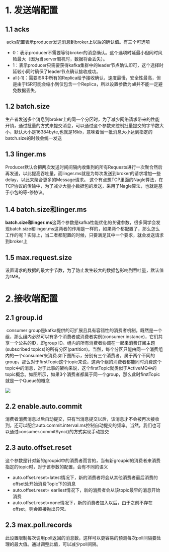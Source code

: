 



# 1. 发送端配置

## 1.1 acks

​		acks配置表示producer发送消息到broker上以后的确认值。有三个可选项

- 0：表示producer不需要等待broker的消息确认。这个选项时延最小但同时风险最大（因为当server宕机时，数据将会丢失）。
- 1：表示producer只需要获得kafka集群中的leader节点确认即可，这个选择时延较小同时确保了leader节点确认接收成功。
-  all(-1)：需要ISR中所有的Replica给予接收确认，速度最慢，安全性最高，但是由于ISR可能会缩小到仅包含一个Replica，所以设置参数为all并不能一定避免数据丢失，

## 1.2 batch.size

​		生产者发送多个消息到broker上的同一个分区时，为了减少网络请求带来的性能开销，通过批量的方式来提交消息，可以通过这个参数来控制批量提交的字节数大小，默认大小是16384byte,也就是16kb，意味着当一批消息大小达到指定的batch.size的时候会统一发送

## 1.3 linger.ms

​		Producer默认会把两次发送时间间隔内收集到的所有Requests进行一次聚合然后再发送，以此提高吞吐量，而linger.ms就是为每次发送到broker的请求增加一些delay，以此来聚合更多的Message请求。 这个有点想TCP里面的Nagle算法，在TCP协议的传输中，为了减少大量小数据包的发送，采用了Nagle算法，也就是基于小包的等-停协议。

## 1.4  batch.size和linger.ms

 **batch.size和linger.ms**这两个参数是kafka性能优化的关键参数，很多同学会发现batch.size和linger.ms这两者的作用是一样的，如果两个都配置了，那么怎么工作的呢？实际上，当二者都配置的时候，只要满足其中一个要求，就会发送请求到broker上

## 1.5 max.request.size
​		设置请求的数据的最大字节数，为了防止发生较大的数据包影响到吞吐量，默认值为1MB。



# 2.接收端配置

## 2.1 group.id

​		consumer group是kafka提供的可扩展且具有容错性的消费者机制。既然是一个组，那么组内必然可以有多个消费者或消费者实例(consumer instance)，它们共享一个公共的ID，即group ID。组内的所有消费者协调在一起来消费订阅主题(subscribed topics)的所有分区(partition)。当然，每个分区只能由同一个消费组内的一个consumer来消费.如下图所示，分别有三个消费者，属于两个不同的group，那么对于firstTopic这个topic来说，这两个组的消费者都能同时消费这个topic中的消息，对于此事的架构来说，这个firstTopic就类似于ActiveMQ中的topic概念。如图所示，如果3个消费者都属于同一个group，那么此时firstTopic就是一个Queue的概念

![](http://ww1.sinaimg.cn/large/b8a27c2fgy1g4xew3abwyj20le09c405.jpg)

## 2.2 enable.auto.commit

​		消费者消费消息以后自动提交，只有当消息提交以后，该消息才不会被再次接收到，还可以配合auto.commit.interval.ms控制自动提交的频率。当然，我们也可以通过consumer.commitSync()的方式实现手动提交



## 2.3 auto.offset.reset

​		这个参数是针对新的groupid中的消费者而言的，当有新groupid的消费者来消费指定的topic时，对于该参数的配置，会有不同的语义

- auto.offset.reset=latest情况下，新的消费者将会从其他消费者最后消费的offset处开始消费Topic下的消息
- auto.offset.reset= earliest情况下，新的消费者会从该topic最早的消息开始消费
- auto.offset.reset=none情况下，新的消费者加入以后，由于之前不存在offset，则会直接抛出异常。



## 2.3 max.poll.records

​		此设置限制每次调用poll返回的消息数，这样可以更容易的预测每次poll间隔要处理的最大值。通过调整此值，可以减少poll间隔。